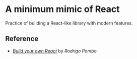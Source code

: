 # A minimum mimic of React

Practice of building a React-like library with modern features.

## Reference

- [*Build your own React*](https://pomb.us/build-your-own-react/) by *Rodrigo Pombo*